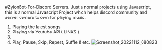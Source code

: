 #ZyionBot-For-Discord Servers.
Just a normal projects using Javascript, this is a normal Javascript Project which helps discord community and server owners to own for playing music.
1. Playing the latest songs.
2. Playing via Youtube API ( LINKS )
3. 
4. Play, Pause, Skip, Repeat, Suffle & etc.
![Screenshot_20221112_080823](https://user-images.githubusercontent.com/69459134/201452825-f2e5dccd-7989-4d76-a487-6eaea0e85e65.png)
